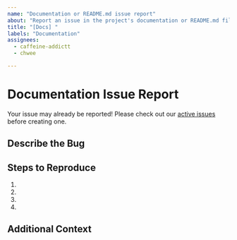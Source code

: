 ```yaml
---
name: "Documentation or README.md issue report"
about: "Report an issue in the project's documentation or README.md file."
title: "[Docs] "
labels: "Documentation"
assignees:
  - caffeine-addictt
  - chwee

---
```


# Documentation Issue Report
Your issue may already be reported!
Please check out our [active issues](https://github.com/python-thread/thread/issues) before creating one.



## Describe the Bug
<!--
A clear and concise description of the bug
-->



## Steps to Reproduce
<!--
e.g.:
1. Navigate to docs/x
2. Go to...
3. See error
-->

1.
2.
3.
4.



## Additional Context
<!--
Any other extra context or information
-->
